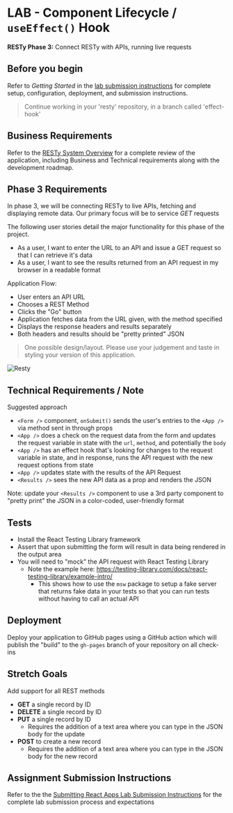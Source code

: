 # LAB - Component Lifecycle / `useEffect()` Hook

**RESTy Phase 3:** Connect RESTy with APIs, running live requests

## Before you begin

Refer to *Getting Started*  in the [lab submission instructions](../../../reference/submission-instructions/labs/README.md) for complete setup, configuration, deployment, and submission instructions.

> Continue working in your 'resty' repository, in a branch called 'effect-hook'

## Business Requirements

Refer to the [RESTy System Overview](../../apps-and-libraries/resty/README.md) for a complete review of the application, including Business and Technical requirements along with the development roadmap.

## Phase 3 Requirements

In phase 3, we will be connecting RESTy to live APIs, fetching and displaying remote data. Our primary focus will be to service *GET* requests

The following user stories detail the major functionality for this phase of the project.

- As a user, I want to enter the URL to an API and issue a GET request so that I can retrieve it's data
- As a user, I want to see the results returned from an API request in my browser in a readable format

Application Flow:

- User enters an API URL
- Chooses a REST Method
- Clicks the  "Go" button
- Application fetches data from the URL given, with the method specified
- Displays the response headers and results separately
- Both headers and results should be "pretty printed" JSON

> One possible design/layout. Please use your judgement and taste in styling your version of this application.

![Resty](resty.png)

## Technical Requirements / Note

Suggested approach

- `<Form />` component, `onSubmit()` sends the user's entries to the `<App />` via method sent in through props
- `<App />` does a check on the request data from the form and updates the request variable in state with the `url`, `method`, and potentially the `body`
- `<App />` has an effect hook that's looking for changes to the request variable in state, and in response, runs the API request with the new request options from state
- `<App />` updates state with the results of the API Request
- `<Results />` sees the new API data as a prop and renders the JSON

Note: update your `<Results />` component to use a 3rd party component to "pretty print" the JSON in a color-coded, user-friendly format

## Tests

- Install the React Testing Library framework
- Assert that upon submitting the form will result in data being rendered in the output area
- You will need to "mock" the API request with React Testing Library
  - Note the example here: <https://testing-library.com/docs/react-testing-library/example-intro/>
    - This shows how to use the `msw` package to setup a fake server that returns fake data in your tests so that you can run tests without having to call an actual API

## Deployment

Deploy your application to GitHub pages using a GitHub action which will publish the "build" to the `gh-pages` branch of your repository on all check-ins

## Stretch Goals

Add support for all REST methods

- **GET** a single record by ID
- **DELETE** a single record by ID
- **PUT** a single record by ID
  - Requires the addition of a text area where you can type in the JSON body for the update
- **POST** to create a new record
  - Requires the addition of a text area where you can type in the JSON body for the new record

## Assignment Submission Instructions

Refer to the the [Submitting React Apps Lab Submission Instructions](../../../reference/submission-instructions/labs/react-apps.md) for the complete lab submission process and expectations
